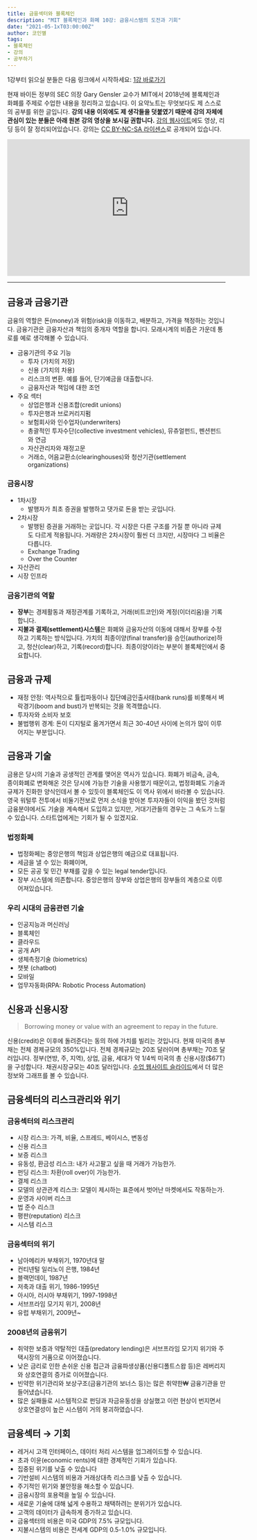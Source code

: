 ```yaml
---
title: 금융섹터와 블록체인
description: "MIT 블록체인과 화폐 10강: 금융시스템의 도전과 기회"
date: "2021-05-1xT03:00:00Z"
author: 코인별
tags: 
- 블록체인
- 강의
- 공부하기
---
```


1강부터 읽으실 분들은 다음 링크에서 시작하세요: [1강 바로가기](https://coinmoon.xyz/mit-blockchain-course-1/)

현재 바이든 정부의 SEC 의장 Gary Gensler 교수가 MIT에서 2018년에 블록체인과 화폐를 주제로 수업한 내용을 정리하고 있습니다. 이 요약노트는 무엇보다도 제 스스로의 공부를 위한 글입니다. **강의 내용 이외에도 제 생각들을 덧붙였기 때문에 강의 자체에 관심이 있는 분들은 아래 원본 강의 영상을 보시길 권합니다.** [강의 웹사이트](https://ocw.mit.edu/courses/sloan-school-of-management/15-s12-blockchain-and-money-fall-2018/video-lectures/)에도 영상, 리딩 등이 잘 정리되어있습니다. 강의는 [CC BY-NC-SA 라이센스](https://creativecommons.org/licenses/by-nc-sa/4.0/)로 공개되어 있습니다.

<iframe width="560" height="315" src="https://www.youtube.com/embed/l0vD_FBWk0g" title="YouTube video player" frameborder="0" allow="accelerometer; autoplay; clipboard-write; encrypted-media; gyroscope; picture-in-picture" allowfullscreen></iframe>

---

## 금융과 금융기관
금융의 역할은 돈(money)과 위험(risk)을 이동하고, 배분하고, 가격을 책정하는 것입니다. 금융기관은 금융자산과 책임의 중개자 역할을 합니다. 모래시계의 비좁은 가운데 통로를 예로 생각해볼 수 있습니다. 

- 금융기관의 주요 기능
  - 투자 (가치의 저장)
  - 신용 (가치의 차용)
  - 리스크의 변환. 예를 들어, 단기예금을 대출합니다.
  - 금융자산과 책임에 대한 조언
- 주요 섹터
  - 상업은행과 신용조합(credit unions)
  - 투자은행과 브로커리지펌
  - 보험회사와 인수업자(underwriters)
  - 총괄적인 투자수단(collective investment vehicles), 뮤츄얼펀드, 펜션펀드와 연금
  - 자산관리자와 재정고문
  - 거래소, 어음교환소(clearinghouses)와 청산기관(settlement organizations)

### 금융시장
- 1차시장
  - 발행자가 최초 증권을 발행하고 댓가로 돈을 받는 곳입니다.
- 2차시장
  - 발행된 증권을 거래하는 곳입니다. 각 시장은 다른 구조를 가질 뿐 아니라 규제도 다르게 적용됩니다. 거래량은 2차시장이 훨씬 더 크지만, 시장마다 그 비율은 다릅니다.
  - Exchange Trading
  - Over the Counter
- 자산관리
- 시장 인프라

### 금융기관의 역할
- **장부**는 경제활동과 재정관계를 기록하고, 거래(비트코인)와 계정(이더리움)을 기록합니다.
- **지불과 결제(settlement)시스템**은 화폐와 금융자산의 이동에 대해서 장부를 수정하고 기록하는 방식입니다. 가치의 최종이양(final transfer)을 승인(authorize)하고, 청산(clear)하고, 기록(record)합니다. 최종이양이라는 부분이 블록체인에서 중요합니다. 

## 금융과 규제
- 재정 안정: 역사적으로 튤립파동이나 집단예금인출사태(bank runs)를 비롯해서 벼락경기(boom and bust)가 반복되는 것을 목격했습니다.
- 투자자와 소비자 보호
- 불법행위 경계: 돈이 디지털로 옮겨가면서 최근 30-40년 사이에 논의가 많이 이루어지는 부분입니다.

## 금융과 기술
금용은 당시의 기술과 공생적인 관계를 맺어온 역사가 있습니다. 화폐가 비금속, 금속, 종이화폐로 변화해온 것은 당시에 가능한 기술을 사용했기 때문이고, 법정화폐도 기술과 규제가 진화한 양식인데서 볼 수 있듯이 블록체인도 이 역사 위에서 바라볼 수 있습니다. 영국 워털루 전투에서 비둘기전보로 먼저 소식을 받아본 투자자들이 이익을 봤던 것처럼 금융분야에서도 기술을 계속해서 도입하고 있지만, 거대기관들의 경우는 그 속도가 느릴 수 있습니다. 스타트업에게는 기회가 될 수 있겠지요.

### 법정화폐
- 법정화페는 중앙은행의 책임과 상업은행의 예금으로 대표됩니다. 
- 세금을 낼 수 있는 화폐이며, 
- 모든 공공 및 민간 부채를 갚을 수 있는 legal tender입니다. 
- 장부 시스템에 의존합니다. 중앙은행의 장부와 상업은행의 장부들의 계층으로 이루어져있습니다.

### 우리 시대의 금융관련 기술
- 인공지능과 머신러닝
- 블록체인
- 클라우드
- 공개 API
- 생체측정기술 (biometrics)
- 챗봇 (chatbot)
- 모바일
- 업무자동화(RPA: Robotic Process Automation)

## 신용과 신용시장

> Borrowing money or value with an agreement to repay in the future.

신용(credit)은 이후에 돌려준다는 동의 하에 가치를 빌리는 것입니다. 현재 미국의 총부채는 전체 경제규모의 350%입니다. 전체 경제규모는 20조 달러이며 총부채는 70조 달러입니다. 정부(연방, 주, 지역), 상업, 금융, 세대가 약 1/4씩 미국의 총 신용시장($67T)을 구성합니다. 채권시장규모는 40조 달러입니다. [수업 웹사이트 슬라이드](https://ocw.mit.edu/courses/sloan-school-of-management/15-s12-blockchain-and-money-fall-2018/lecture-slides/MIT15_S12F18_ses10.pdf)에서 더 많은 정보와 그래프를 볼 수 있습니다.

## 금융섹터의 리스크관리와 위기

### 금융섹터의 리스크관리
- 시장 리스크: 가격, 비율, 스프레드, 베이시스, 변동성
- 신용 리스크
- 보증 리스크
- 유동성, 환금성 리스크: 내가 사고팔고 싶을 때 거래가 가능한가.
- 펀딩 리스크: 차환(roll over)이 가능한가.
- 결제 리스크
- 모델의 상관관계 리스크: 모델이 제시하는 표준에서 벗어난 마켓에서도 작동하는가.
- 운영과 사이버 리스크
- 법 준수 리스크
- 평판(reputation) 리스크
- 시스템 리스크

### 금융섹터의 위기
- 남아메리카 부채위기, 1970년대 말
- 컨티넨털 일리노이 은행, 1984년
- 블랙먼데이, 1987년
- 저축과 대출 위기, 1986-1995년
- 아시아, 러시아 부채위기, 1997-1998년
- 서브프라임 모기지 위기, 2008년
- 유럽 부채위기, 2009년~

### 2008년의 금융위기
- 취약한 보증과 약탈적인 대출(predatory lending)은 서브프라임 모기지 위기와 주택시장의 거품으로 이어졌습니다.
- 낮은 금리로 인한 손쉬운 신용 접근과 금융파생상품(신용디폴트스왑 등)은 레버리지와 상호연결의 증가로 이어졌습니다.
- 빈약한 위기관리와 보상구조(금융기관의 보너스 등)는 많은 취약한₩ 금융기관을 만들어냈습니다.
- 많은 실패들로 시스템적으로 펀딩과 자금유동성을 상실했고 이런 현상이 번지면서 상호연결성이 높은 시스템이 거의 붕괴하였습니다.

## 금융섹터 → 기회
- 레거시 고객 인터페이스, 데이터 처리 시스템을 업그레이드할 수 있습니다.
- 초과 이윤(economic rents)에 대한 경제적인 기회가 있습니다.
- 집중된 위기를 낮출 수 있습니다
- 기반설비 시스템의 비용과 거래상대측 리스크를 낮출 수 있습니다.
- 주기적인 위기와 불안정을 해소할 수 있습니다.
- 금융시장의 포용력을 높일 수 있습니다.
- 새로운 기술에 대해 넓게 수용하고 채택하려는 분위기가 있습니다.
- 고객의 데이터가 급속하게 증가하고 있습니다.
- 금융섹터의 비용은 미국 GDP의 7.5% 규모입니다.
- 지불시스템의 비용은 전세계 GDP의 0.5-1.0% 규모입니다.